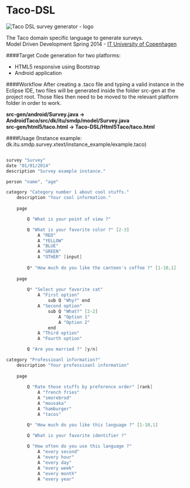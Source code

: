 Taco-DSL
========

![Taco DSL survey generator - logo](https://raw.github.com/tonybeltramelli/Taco-DSL/master/TacoDSL/Resources/logo/logo_taco.png)

The Taco domain specific language to generate surveys.  
Model Driven Development Spring 2014 - [IT University of Copenhagen](www.itu.dk/en)

####Target
Code generation for two platforms:
* HTML5 responsive using Bootstrap
* Android application

####Workflow
After creating a .taco file and typing a valid instance in the Eclipse IDE, two files will be generated inside the folder src-gen at the project root. Those files then need to be moved to the relevant platform folder in order to work.

**src-gen/android/Survey.java -> AndroidTaco/src/dk/itu/smdp/model/Survey.java**  
**src-gen/html5/taco.html -> Taco-DSL/Html5Taco/taco.html**

####Usage
(Instance example: dk.itu.smdp.survey.xtext/instance_example/example.taco)

```java

survey "Survey"
date "01/01/2014"
description "Survey example instance."

person "name", "age"

category "Category number 1 about cool stuffs."
	description "Your cool information."
	
	page

		Q "What is your point of view ?"

		Q "What is your favorite color ?" [2-3]
			A "RED"
			A "YELLOW"
			A "BLUE"		
			A "GREEN"
			A "OTHER" [input]
			
		Q* "How much do you like the canteen's coffee ?" [1-10,1]
	
	page
	
		Q* "Select your favorite cat"
			A "First option"
				sub Q "Why?" end
			A "Second option"
				sub Q "What?" [2-2]
					A "Option 1"
					A "Option 2"
				end
			A "Third option"
			A "Fourth option"

		Q "Are you married ?" [y/n]

category "Professioanl information?" 
	description "Your professioanl information"
		
	page
		
		Q "Rate those stuffs by preference order" [rank]
			A "french fries"
			A "smorebrod"
			A "mousaka"
			A "hamburger"
			A "tacos"

		Q* "How much do you like this language ?" [1-10,1] 
		
		Q "What is your favorite identifier ?"

		Q "How often do you use this language ?"
			A "every second"
			A "every hour"
			A "every day"
			A "every week"
			A "every month"
			A "every year"

```